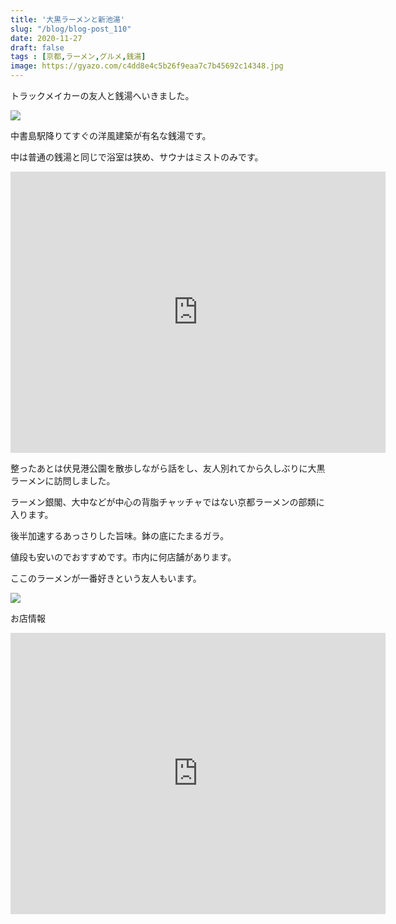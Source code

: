 ```yaml
---
title: '大黒ラーメンと新池湯'
slug: "/blog/blog-post_110"
date: 2020-11-27
draft: false
tags : [京都,ラーメン,グルメ,銭湯]
image: https://gyazo.com/c4dd8e4c5b26f9eaa7c7b45692c14348.jpg
---
```


トラックメイカーの友人と銭湯へいきました。

![](https://gyazo.com/298e6cac2ab90e1302b8ea6c48483c21.jpg)

中書島駅降りてすぐの洋風建築が有名な銭湯です。

中は普通の銭湯と同じで浴室は狭め、サウナはミストのみです。

<div class="iframe-container">
<iframe src="https://www.google.com/maps/embed?pb=!1m18!1m12!1m3!1d3271.1602807373934!2d135.75777331603308!3d34.92751698037686!2m3!1f0!2f0!3f0!3m2!1i1024!2i768!4f13.1!3m3!1m2!1s0x60010f8d33adf231%3A0xb63c06893157398f!2sShinchi-yu!5e0!3m2!1sen!2sjp!4v1607273528341!5m2!1sen!2sjp" width="600" height="450" frameborder="0" style="border:0;" allowfullscreen="" aria-hidden="false" tabindex="0"></iframe>
</div>

整ったあとは伏見港公園を散歩しながら話をし、友人別れてから久しぶりに大黒ラーメンに訪問しました。

ラーメン銀閣、大中などが中心の背脂チャッチャではない京都ラーメンの部類に入ります。

後半加速するあっさりした旨味。鉢の底にたまるガラ。

値段も安いのでおすすめです。市内に何店舗があります。

ここのラーメンが一番好きという友人もいます。

![](https://gyazo.com/c4dd8e4c5b26f9eaa7c7b45692c14348.jpg)

お店情報

<div class="iframe-container">
<iframe src="https://www.google.com/maps/embed?pb=!1m18!1m12!1m3!1d6538.048157013624!2d135.77048209999998!3d34.9810616!2m3!1f0!2f0!3f0!3m2!1i1024!2i768!4f13.1!3m3!1m2!1s0x0%3A0xe133a02e03694bdf!2z5aSn6buS44Op44O844Oh44OzIOadseemj-WvuuW6lw!5e0!3m2!1sen!2sjp!4v1607273079414!5m2!1sen!2sjp" width="600" height="450" frameborder="0" style="border:0;" allowfullscreen="" aria-hidden="false" tabindex="0"></iframe>
</div>

